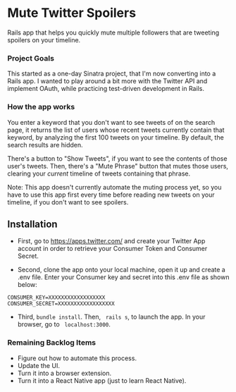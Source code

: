 # Mute Twitter Spoilers

Rails app that helps you quickly mute multiple followers that are tweeting spoilers on your timeline.

### Project Goals
This started as a one-day Sinatra project, that I'm now converting into a Rails app. I wanted to play around a bit more with the Twitter API and implement OAuth, while practicing test-driven development in Rails.

### How the app works
You enter a keyword that you don't want to see tweets of on the search page, it returns the list of users whose recent tweets currently contain that keyword, by analyzing the first 100 tweets on your timeline. By default, the search results are hidden.

There's a button to "Show Tweets", if you want to see the contents of those user's tweets. Then, there's a "Mute Phrase" button that mutes those users, clearing your *current* timeline of tweets containing that phrase.

Note: This app doesn't currently automate the muting process yet, so you have to use this app first every time before reading new tweets on your timeline, if you don't want to see spoilers.

## Installation

* First, go to https://apps.twitter.com/ and create your Twitter App account in order to retrieve your Consumer Token and Consumer Secret.

* Second, clone the app onto your local machine, open it up and create a .env file. Enter your Consumer key and secret into this .env file as shown below:

````
CONSUMER_KEY=XXXXXXXXXXXXXXXXXX
CONSUMER_SECRET=XXXXXXXXXXXXXXXXXX
````

* Third, ```` bundle install ````. Then, ```` rails s````, to launch the app. In your browser, go to ```` localhost:3000````.

### Remaining Backlog Items

* Figure out how to automate this process.
* Update the UI.
* Turn it into a browser extension.
* Turn it into a React Native app (just to learn React Native).
